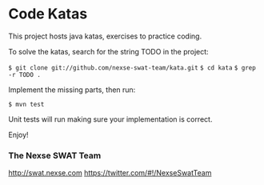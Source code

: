 Code Katas
=========

This project hosts java katas, exercises to practice coding.

To solve the katas, search for the string TODO in the project:

`$ git clone git://github.com/nexse-swat-team/kata.git`
`$ cd kata`
`$ grep -r TODO .`

Implement the missing parts, then run:

`$ mvn test`

Unit tests will run making sure your implementation is correct.

Enjoy!

### The Nexse SWAT Team
http://swat.nexse.com
https://twitter.com/#!/NexseSwatTeam

